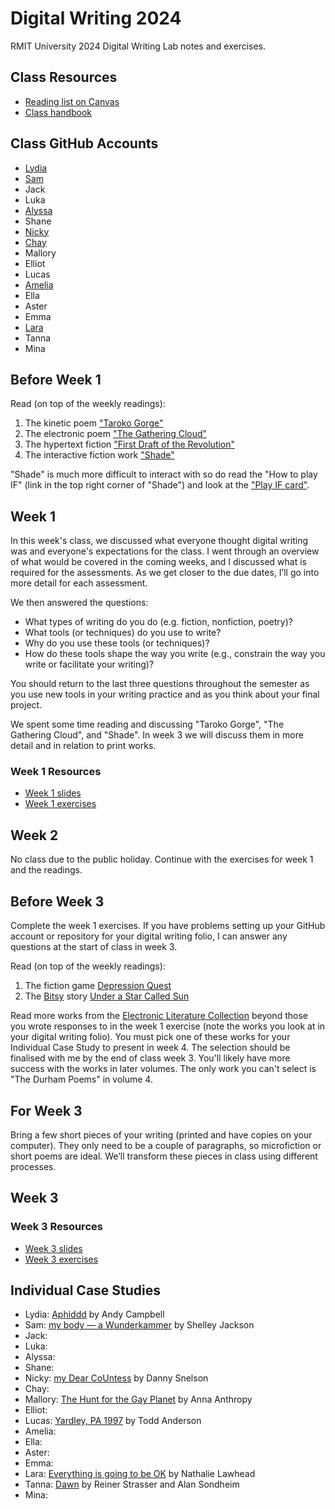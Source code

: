 # Digital Writing 2024

RMIT University 2024 Digital Writing Lab notes and exercises.

## Class Resources

- [Reading list on Canvas](https://rmit.alma.exlibrisgroup.com/leganto/public/61RMIT_INST/lists/48314008980001341?auth=SAML)
- [Class handbook](https://rmit.instructure.com/courses/130722/pages/class-handbook-digital-writing)

## Class GitHub Accounts

- [Lydia](https://github.com/LydiaAbest)
- [Sam](https://github.com/SamBundey)
- Jack
- Luka
- [Alyssa](https://github.com/alyssadeleo)
- Shane
- [Nicky](https://github.com/nickytheluddite)
- [Chay](https://github.com/cyanicain)
- Mallory
- Elliot
- Lucas
- [Amelia](https://github.com/s3781493)
- Ella
- Aster
- Emma
- [Lara](https://github.com/larajscuri)
- Tanna
- Mina

## Before Week 1

Read (on top of the weekly readings):
1. The kinetic poem ["Taroko Gorge"](https://collection.eliterature.org/3/work.html?work=taroko-gorge)
2. The electronic poem ["The Gathering Cloud"](https://luckysoap.com/thegatheringcloud/)
3. The hypertext fiction ["First Draft of the Revolution"](https://collection.eliterature.org/3/work.html?work=first-draft-of-the-revolution)
4. The interactive fiction work ["Shade"](https://pr-if.org/play/shade/)

"Shade" is much more difficult to interact with so do read the "How to play IF" (link in the top right corner of "Shade") and look at the ["Play IF card"](https://pr-if.org/doc/play-if-card/).

## Week 1

In this week's class, we discussed what everyone thought digital writing was and everyone's expectations for the class. I went through an overview of what would be covered in the coming weeks, and I discussed what is required for the assessments. As we get closer to the due dates, I’ll go into more detail for each assessment. 

We then answered the questions:

- What types of writing do you do (e.g. fiction, nonfiction, poetry)?
- What tools (or techniques) do you use to write?
- Why do you use these tools (or techniques)?
- How do these tools shape the way you write (e.g., constrain the way you write or facilitate your writing)?

You should return to the last three questions throughout the semester as you use new tools in your writing practice and as you think about your final project.

We spent some time reading and discussing "Taroko Gorge", "The Gathering Cloud", and "Shade". In week 3 we will discuss them in more detail and in relation to print works.

### Week 1 Resources

- [Week 1 slides](https://slides.com/benjaminlaird/digital-writing-week-1-2024)
- [Week 1 exercises](exercises/week1.md)

## Week 2

No class due to the public holiday. Continue with the exercises for week 1 and the readings.

## Before Week 3

Complete the week 1 exercises. If you have problems setting up your GitHub account or repository for your digital writing folio, I can answer any questions at the start of class in week 3.

Read (on top of the weekly readings):
1. The fiction game [Depression Quest](http://www.depressionquest.com/)
2. The [Bitsy](https://ledoux.itch.io/bitsy) story [Under a Star Called Sun](https://haraiva.itch.io/under-a-star-called-sun)

Read more works from the [Electronic Literature Collection](https://collection.eliterature.org/) beyond those you wrote responses to in the week 1 exercise (note the works you look at in your digital writing folio). You must pick one of these works for your Individual Case Study to present in week 4. The selection should be finalised with me by the end of class week 3. You'll likely have more success with the works in later volumes. The only work you can't select is "The Durham Poems" in volume 4.

## For Week 3

Bring a few short pieces of your writing (printed and have copies on your computer). They only need to be a couple of paragraphs, so microfiction or short poems are ideal. We’ll transform these pieces in class using different processes.

## Week 3

### Week 3 Resources

- [Week 3 slides](https://slides.com/benjaminlaird/digital-writing-week-3-2024)
- [Week 3 exercises](exercises/week3.md)

## Individual Case Studies

- Lydia: [Aphiddd](https://collection.eliterature.org/4/aphiddd) by Andy Campbell
- Sam: [my body — a Wunderkammer](https://collection.eliterature.org/1/works/jackson__my_body_a_wunderkammer.html) by Shelley Jackson
- Jack:
- Luka:
- Alyssa:
- Shane: 
- Nicky: [my Dear CoUntess](https://collection.eliterature.org/4/my-dear-countess) by Danny Snelson
- Chay:
- Mallory: [The Hunt for the Gay Planet](https://collection.eliterature.org/3/work.html?work=hunt-for-the-gay-planet) by Anna Anthropy
- Elliot:
- Lucas: [Yardley, PA 1997](https://collection.eliterature.org/4/yardley-pa-1997) by Todd Anderson
- Amelia:
- Ella:
- Aster:
- Emma:
- Lara: [Everything is going to be OK](https://collection.eliterature.org/4/everything-is-going-to-be-ok) by Nathalie Lawhead
- Tanna: [Dawn](https://collection.eliterature.org/1/works/strasser_sondheim__dawn.html) by Reiner Strasser and Alan Sondheim
- Mina: